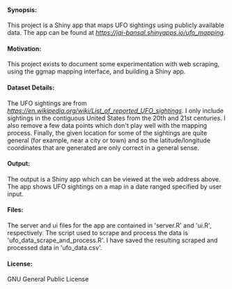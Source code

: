 #### Synopsis:
This project is a Shiny app that maps UFO sightings using publicly available data. The app can be found at *https://jai-bansal.shinyapps.io/ufo_mapping*.

#### Motivation:
This project exists to document some experimentation with web scraping, using the ggmap mapping interface, and building a Shiny app.

#### Dataset Details:
The UFO sightings are from *https://en.wikipedia.org/wiki/List_of_reported_UFO_sightings*. I only include sightings in the contiguous United States from the 20th and 21st centuries. I also remove a few data points which don't play well with the mapping process. Finally, the given location for some of the sightings are quite general (for example, near a city or town) and so the latitude/longitude coordinates that are generated are only correct in a general sense.

#### Output:
The output is a Shiny app which can be viewed at the web address above. The app shows UFO sightings on a map in a date ranged specified by user input.

#### Files:
The server and ui files for the app are contained in 'server.R' and 'ui.R', respectively. The script used to scrape and process the data is 'ufo_data_scrape_and_process.R'. I have saved the resulting scraped and processed data in 'ufo_data.csv'.

#### License:
GNU General Public License
